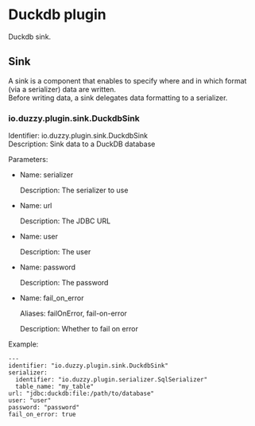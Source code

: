 # Duckdb plugin
Duckdb sink.

## Sink
A sink is a component that enables to specify where and in which format (via a serializer) data are written.  
Before writing data, a sink delegates data formatting to a serializer.

### io.duzzy.plugin.sink.DuckdbSink
Identifier: io.duzzy.plugin.sink.DuckdbSink  
Description: Sink data to a DuckDB database

Parameters:
- Name: serializer

  Description: The serializer to use
- Name: url

  Description: The JDBC URL
- Name: user

  Description: The user
- Name: password

  Description: The password
- Name: fail_on_error

  Aliases: failOnError, fail-on-error

  Description: Whether to fail on error

Example:
```
---
identifier: "io.duzzy.plugin.sink.DuckdbSink"
serializer:
  identifier: "io.duzzy.plugin.serializer.SqlSerializer"
  table_name: "my_table"
url: "jdbc:duckdb:file:/path/to/database"
user: "user"
password: "password"
fail_on_error: true
```